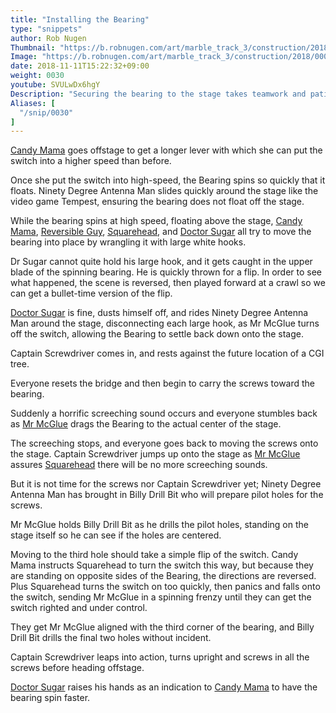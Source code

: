 ```yaml
---
title: "Installing the Bearing"
type: "snippets"
author: Rob Nugen
Thumbnail: "https://b.robnugen.com/art/marble_track_3/construction/2018/thumbs/00010_002_06_X1_1044.jpg"
Image: "https://b.robnugen.com/art/marble_track_3/construction/2018/00010_002_06_X1_1044.jpg"
date: 2018-11-11T15:22:32+09:00
weight: 0030
youtube: SVULwDx6hgY
Description: "Securing the bearing to the stage takes teamwork and patience"
Aliases: [
  "/snip/0030"
]
---
```


[Candy Mama](/workers/candy_mama/) goes offstage to get a longer lever with which she can put the switch into a higher speed than before.

Once she put the switch into high-speed, the Bearing spins so quickly that it floats. Ninety Degree Antenna Man slides quickly around the stage like the video game Tempest, ensuring the bearing does not float off the stage.

While the bearing spins at high speed, floating above the stage, [Candy Mama](/workers/candy_mama/), [Reversible Guy](/workers/reversible/), [Squarehead](/workers/squarehead/), and [Doctor Sugar](/workers/dr_sugar/) all try to move the bearing into place by wrangling it with large white hooks.

Dr Sugar cannot quite hold his large hook, and it gets caught in the upper blade of the
spinning bearing.  He is quickly thrown for a flip.  In order to see
what happened, the scene is reversed, then played forward at a crawl
so we can get a bullet-time version of the flip.

[Doctor Sugar](/workers/dr_sugar/) is fine, dusts himself off, and rides Ninety Degree Antenna Man around the stage, disconnecting each large hook, as Mr McGlue turns off the switch, allowing the Bearing to settle back down onto the stage.

Captain Screwdriver comes in, and rests against the future location of a CGI tree.

Everyone resets the bridge and then begin to carry the screws toward the bearing.

Suddenly a horrific screeching sound occurs and everyone stumbles back as [Mr McGlue](/workers/mr_mcglue/) drags the Bearing to the actual center of the stage.

The screeching stops, and everyone goes back to moving the screws onto the stage.  Captain Screwdriver jumps up onto the stage as [Mr McGlue](/workers/mr_mcglue/) assures [Squarehead](/workers/squarehead/) there will be no more screeching sounds.

But it is not time for the screws nor Captain Screwdriver yet; Ninety Degree Antenna Man has brought in Billy Drill Bit who will prepare pilot holes for the screws.

Mr McGlue holds Billy Drill Bit as he drills the pilot holes, standing on the stage itself so he can see if the holes are centered.

Moving to the third hole should take a simple flip of the switch.  Candy Mama instructs Squarehead to turn the switch this way, but because they are standing on opposite sides of the Bearing, the directions are reversed.  Plus Squarehead turns the switch on too quickly, then panics and falls onto the switch, sending Mr McGlue in a spinning frenzy until they can get the switch righted and under control.

They get Mr McGlue aligned with the third corner of the bearing, and Billy Drill Bit drills the final two holes without incident.

Captain Screwdriver leaps into action, turns upright and screws in all the screws before heading offstage.

[Doctor Sugar](/workers/dr_sugar/) raises his hands as an indication to [Candy Mama](/workers/candy_mama/) to have the bearing spin faster.
